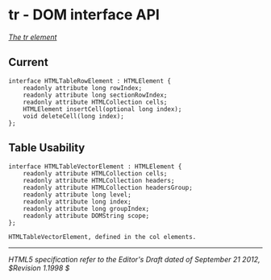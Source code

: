 tr - DOM interface API
=======================

_[The tr element](http://dev.w3.org/html5/spec/the-tr-element.html)_

## Current 

	interface HTMLTableRowElement : HTMLElement {
		readonly attribute long rowIndex;
		readonly attribute long sectionRowIndex;
		readonly attribute HTMLCollection cells;
		HTMLElement insertCell(optional long index);
		void deleteCell(long index);
	};

## Table Usability
	
	interface HTMLTableVectorElement : HTMLElement {
		readonly attribute HTMLCollection cells;
		readonly attribute HTMLCollection headers;
		readonly attribute HTMLCollection headersGroup;
		readonly attribute long level;
		readonly attribute long index;
		readonly attribute long groupIndex;
		readonly attribute DOMString scope;
	};
	
	HTMLTableVectorElement, defined in the col elements.
	
-----
_HTML5 specification refer to the Editor's Draft dated of September 21 2012, $Revision 1.1998 $_
